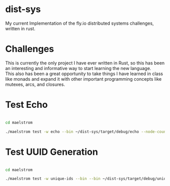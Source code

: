 # dist-sys
My current Implementation of the fly.io distributed systems challenges, written in rust.

# Challenges
This is currently the only project I have ever written in Rust, so this has been an interesting and informative way to start learning the new language.\
This also has been a great opportunity to take things I have learned in class like monads and expand it with other important programming concepts like mutexes, arcs, and closures.

# Test Echo

```bash

cd maelstrom

./maelstrom test -w echo --bin ~/dist-sys/target/debug/echo --node-count 1 --time-limit 10
```

# Test UUID Generation

```bash

cd maelstrom

./maelstrom test -w unique-ids --bin --bin ~/dist-sys/target/debug/unique-ids --time-limit 30 --rate 1000 --node-count 3 --availability total --nemesis partition
```
